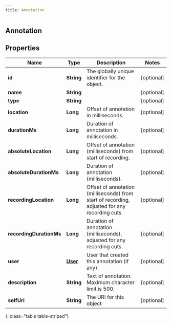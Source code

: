 ```yaml
---
title: Annotation
---
```


## Annotation

## Properties

| Name                    | Type                                     | Description                                                                                  | Notes      |
| ----------------------- | ---------------------------------------- | -------------------------------------------------------------------------------------------- | ---------- |
| **id**                  | <!----><!---->**String**<!---->          | The globally unique identifier for the object.                                               | [optional] |
| **name**                | <!----><!---->**String**<!---->          |                                                                                              | [optional] |
| **type**                | <!----><!---->**String**<!---->          |                                                                                              | [optional] |
| **location**            | <!----><!---->**Long**<!---->            | Offset of annotation in milliseconds.                                                        | [optional] |
| **durationMs**          | <!----><!---->**Long**<!---->            | Duration of annotation in milliseconds.                                                      | [optional] |
| **absoluteLocation**    | <!----><!---->**Long**<!---->            | Offset of annotation (milliseconds) from start of recording.                                 | [optional] |
| **absoluteDurationMs**  | <!----><!---->**Long**<!---->            | Duration of annotation (milliseconds).                                                       | [optional] |
| **recordingLocation**   | <!----><!---->**Long**<!---->            | Offset of annotation (milliseconds) from start of recording, adjusted for any recording cuts | [optional] |
| **recordingDurationMs** | <!----><!---->**Long**<!---->            | Duration of annotation (milliseconds), adjusted for any recording cuts.                      | [optional] |
| **user**                | <!----><!---->[**User**](User.md)<!----> | User that created this annotation (if any).                                                  | [optional] |
| **description**         | <!----><!---->**String**<!---->          | Text of annotation. Maximum character limit is 500.                                          | [optional] |
| **selfUri**             | <!----><!---->**String**<!---->          | The URI for this object                                                                      | [optional] |

{: class="table table-striped"}

